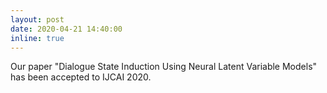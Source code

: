 ```yaml
---
layout: post
date: 2020-04-21 14:40:00
inline: true
---
```


Our paper "Dialogue State Induction Using Neural Latent Variable Models" has been accepted to IJCAI 2020.

